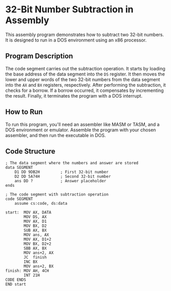 # 32-Bit Number Subtraction in Assembly

This assembly program demonstrates how to subtract two 32-bit numbers. It is designed to run in a DOS environment using an x86 processor.

## Program Description

The code segment carries out the subtraction operation. It starts by loading the base address of the data segment into the `DS` register. It then moves the lower and upper words of the two 32-bit numbers from the data segment into the `AX` and `BX` registers, respectively. After performing the subtraction, it checks for a borrow. If a borrow occurred, it compensates by incrementing the result. Finally, it terminates the program with a DOS interrupt.

## How to Run

To run this program, you'll need an assembler like MASM or TASM, and a DOS environment or emulator. Assemble the program with your chosen assembler, and then run the executable in DOS.

## Code Structure

```assembly
; The data segment where the numbers and answer are stored
data SEGMENT             
    D1 DD 9DB2H         ; First 32-bit number
    D2 DD 5A74H         ; Second 32-bit number
    ans DD ?            ; Answer placeholder
ends                    

; The code segment with subtraction operation
code SEGMENT            
    assume cs:code, ds:data

start:  MOV AX, DATA    
        MOV DS, AX      
        MOV AX, D1      
        MOV BX, D2      
        SUB AX, BX      
        MOV ans, AX     
        MOV AX, D1+2    
        MOV BX, D2+2    
        SBB AX, BX      
        MOV ans+2, AX   
        JC  finish      
        INC BX
        MOV ans+2, BX   
finish: MOV AH, 4CH     
        INT 21H         
CODE ENDS               
END start               
